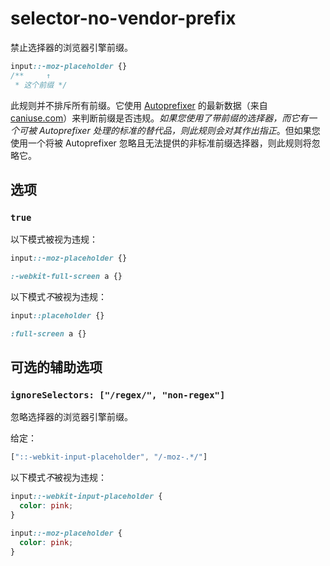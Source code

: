 # selector-no-vendor-prefix

禁止选择器的浏览器引擎前缀。

```css
input::-moz-placeholder {}
/**     ↑
 * 这个前缀 */
```

此规则并不排斥所有前缀。它使用 [Autoprefixer](https://github.com/postcss/autoprefixer) 的最新数据（来自 [caniuse.com](http://caniuse.com/)）来判断前缀是否违规。*如果您使用了带前缀的选择器，而它有一个可被 Autoprefixer 处理的标准的替代品，则此规则会对其作出指正*。但如果您使用一个将被 Autoprefixer 忽略且无法提供的非标准前缀选择器，则此规则将忽略它。

## 选项

### `true`

以下模式被视为违规：

```css
input::-moz-placeholder {}
```

```css
:-webkit-full-screen a {}
```

以下模式*不*被视为违规：

```css
input::placeholder {}
```

```css
:full-screen a {}
```

## 可选的辅助选项

### `ignoreSelectors: ["/regex/", "non-regex"]`

忽略选择器的浏览器引擎前缀。

给定：

```js
["::-webkit-input-placeholder", "/-moz-.*/"]
```

以下模式*不*被视为违规：

```css
input::-webkit-input-placeholder {
  color: pink;
}

input::-moz-placeholder {
  color: pink;
}
```
